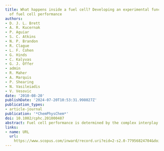 ```yaml
---
title: What happens inside a fuel cell? Developing an experimental functional map
  of fuel cell performance
authors:
- D. J. L. Brett
- A. R. Kucernak
- P. Aguiar
- S. C. Atkins
- N. P. Brandon
- R. Clague
- L. F. Cohen
- G. Hinds
- C. Kalyvas
- G. J. Offer
- admin
- R. Maher
- A. Marquis
- P. Shearing
- N. Vasileiadis
- V. Vesovic
date: '2010-08-20'
publishDate: '2024-07-20T10:53:31.998027Z'
publication_types:
- article-journal
publication: '*ChemPhysChem*'
doi: 10.1002/cphc.201000487
abstract: Fuel cell performance is determined by the complex interplay of mass transport, energy transfer and electrochemical processes. The convolution of these processes leads to spatial heterogeneity in the way that fuel cells perform, particularly due to reactant consumption, water management and the design of fluid-flow plates. It is therefore unlikely that any bulk measurement made on a fuel cell will accurately represent performance at all parts of the cell. The ability to make spatially resolved measurements in a fuel cell provides one of the most useful ways in which to monitor and optimise performance. This Minireview explores a range of in situ techniques being used to study fuel cells and describes the use of novel experimental techniques that the authors have used to develop an ‘experimental functional map’ of fuel cell performance. These techniques include the mapping of current density, electrochemical impedance, electrolyte conductivity, contact resistance and CO poisoning distribution within working PEFCs, as well as mapping the flow of reactant in gas channels using laser Doppler anemometry (LDA). For the high-temperature solid oxide fuel cell (SOFC), temperature mapping, reference electrode placement and the use of Raman spectroscopy are described along with methods to map the microstructural features of electrodes. The combination of these techniques, applied across a range of fuel cell operating conditions, allows a unique picture of the internal workings of fuel cells to be obtained and have been used to validate both numerical and analytical models.
links:
- name: URL
  url: 
    https://www.scopus.com/inward/record.uri?eid=2-s2.0-77956824704&doi=10.1002%2fcphc.201000487&partnerID=40&md5=ad6b612ca574877a29e274fa471f089b
---
```

